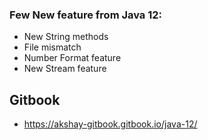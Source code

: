 ### Few New feature from Java 12:
- New String methods
- File mismatch
- Number Format feature
- New Stream feature

## Gitbook
- https://akshay-gitbook.gitbook.io/java-12/
